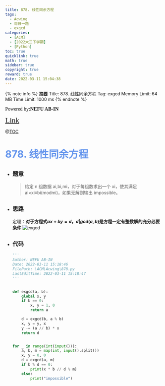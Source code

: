 ```yaml
---
title: 878. 线性同余方程
tags:
  - Acwing
  - 每日一题
  - exgcd
categories:
  - [ACM]
  - [2022大三下学期]
  - [Python]
toc: true
quicklink: true
math: true
sidebar: true
copyright: true
reward: true
date: 2022-03-11 15:04:38
---
```



{% note info %}
**摘要**
Title: 878. 线性同余方程
Tag: exgcd
Memory Limit: 64 MB
Time Limit: 1000 ms
{% endnote %}
<!-- more -->

<font size=3 face=楷体>Powered by:**NEFU AB-IN**</font>

<font color=#FFA500 size=5 face=楷体>[Link](https://www.acwing.com/problem/content/880/)</font>

@[TOC](文章目录)

# <font color=#6495ED size=6>878. 线性同余方程
</font>

* ## <font size=4 face=粗体>题意</font>

  >给定 n 组数据 ai,bi,mi，对于每组数求出一个 xi，使其满足 ai×xi≡bi(modmi)，如果无解则输出 impossible。

* ## <font size=4 face=粗体>思路</font>

  定理：**对于方程式$ax + by = d$，$d | gcd(a, b)$是方程一定有整数解的充分必要条件**
  ![exgcd](https://oss.ab-in.cn/Pictures/exgcd.png)
* ## <font size=4 face=粗体>代码</font>

  ```python
  '''
  Author: NEFU AB-IN
  Date: 2022-03-11 15:18:46
  FilePath: \ACM\Acwing\878.py
  LastEditTime: 2022-03-11 15:18:47
  '''


  def exgcd(a, b):
      global x, y
      if b == 0:
          x, y = 1, 0
          return a

      d = exgcd(b, a % b)
      x, y = y, x
      y -= (a // b) * x
      return d


  for _ in range(int(input())):
      a, b, m = map(int, input().split())
      x, y = 0, 0
      d = exgcd(a, m)
      if b % d == 0:
          print(x * b // d % m)
      else:
          print("impossible")
  ```